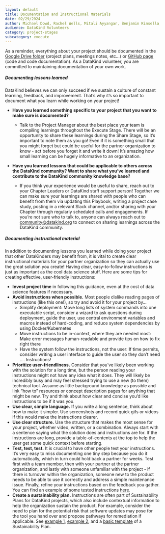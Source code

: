 ```yaml
---
layout: default
title: Documentation and Instructional Materials
date: 02/29/2024
author: Michael Dowd, Rachel Wells, Mitali Ayyangar, Benjamin Kinsella, Rachael Blake, Matthew Harris, Mallory Sheff
audience: DataKind Volunteers
category: project-stages
subcategory: execute
---
```


As a reminder, everything about your project should be documented in the [Google Drive folder](https://playbook.datakind.org/playbook/articles/20) (project plans, meetings notes, etc…) or [GitHub page](/project-stages/execute/gitHub_workflow) (code and code documentation). As a DataKind volunteer, you are committed to maintaining documentation of your own work.


##### **Documenting *lessons learned***


DataKind believes we can only succeed if we sustain a culture of constant learning, feedback, and improvement. That’s why it’s so important to document what you learn while working on your project! 


* **Have you learned something specific to your project that you want to make sure is documented?**  

   * Talk to the Project Manager about the best place your team is compiling learnings throughout the Execute Stage. There will be an opportunity to share these learnings during the Share Stage, so it’s important to note them as you go! Even if it is something small that you might forget but could be useful for the partner organization to know \- act before you forget it and write it down! It’s amazing how small learning can be hugely informative to an organization.
* **Have you learned lessons that could be applicable to others across the DataKind community? Want to share what you’ve learned and contribute to the DataKind community knowledge base?**  

   * If you think your experience would be useful to share, reach out to your Chapter Leaders or DataKind staff support person! Together we can make sure your learnings are shared with people who can benefit from them via updating this Playbook, writing a project case study, posting in a relevant Slack channel, and/or sharing with your Chapter through regularly scheduled calls and engagements. If you’re not sure who to talk to, anyone can always reach out to [community@datakind.org](mailto:community@datakind.org) to connect on sharing learnings across the DataKind community.


##### **Documenting *instructional material***


In addition to documenting lessons you learned while doing your project that other DataKinders may benefit from, it is vital to create clear instructional materials for your partner organization so they can actually use the great solution you create! Having clear, easy\-to\-follow instructions is just as important as the cool data science stuff. Here are some tips for creating effective, user\-friendly instructions:


* **Invest project time** in following this guidance, even at the cost of data science features if necessary.
* **Avoid instructions when possible.** Most people dislike reading pages of instructions (like this one!), so try and avoid it for your project by…
	+ Simplify deployment: Move long lists of system commands into one executable script, consider a wizard to ask questions during deployment, guide the user, use central environment variables and macros instead of hard\-coding, and reduce system dependencies by using Docker/Kubernetes
	+ Move instructions to be in\-context, where they are needed most: Make error messages human\-readable and provide tips on how to fix right there
	+ Have the system follow the instructions, not the user: If time permits, consider writing a user interface to guide the user so they don’t need .... Instructions!
* **Prioritize user\-friendliness.** Consider that you’ve likely been working with the solution for a long time, but the person reading your instructions might not have any idea what it does. They will likely be incredibly busy and may feel stressed trying to use a new (to them) technical tool. Assume as little background knowledge as possible and link “how to” resources or concept description pages for anything that might be new. Try and think about how clear and concise you’d like instructions to be if it was you.
* **Use clear, simple language.** If you write a long sentence, think about how to make it simpler. Use screenshots and record quick gifs or videos if this would make the instructions clearer.
* **Use clear structure.** Use the structure that makes the most sense for your project, whether video, written, or a combination. Always start with a sentence saying what the solution does and instructions are for. If the instructions are long, provide a table\-of\-contents at the top to help the user get some quick context before starting.
* **Test, test, test.** It is crucial to have other people test your instructions. It’s very easy to miss documenting one tiny step because you do it automatically, which in turn could hold back a partner for weeks. Test first with a team member, then with your partner at the partner organization, and lastly with someone unfamiliar with the project \- if there is turnover within the organization, someone new to the product needs to be able to use it correctly and address a simple maintenance issue. Finally, refine your instructions based on the feedback you gather. You can find an example of some tested instructions [here](https://docs.google.com/document/d/1AZm274ABcQhjYJVfW2CqodcImj8mltEAJO6FyHl2rqg/edit?usp=sharing).
* **Create a sustainability plan.** Instructions are often part of Sustainability Plans for DataKind projects, which also include contextual information to help the organization sustain the product. For example, consider the need to plan for the potential risk that software updates may pose for the tool you hand over and propose pathways for remediation if applicable. See [example 1](https://docs.google.com/document/d/1HqdCwrPklTt_gOmom_pxq_T3riqIuE74n7mojl22DTY/edit#heading=h.ixkl28kr8ox9), [example 2](https://docs.google.com/document/d/1-_Hu8h9AEyFQ8JgSVOMXieCnmCObdQK-POUtmkVezmM/edit#), and a [basic template](https://docs.google.com/document/d/1VPuZ8CYr13T0WcjIauhRWLdx0Xj-OvGXbOqq_GivWXo/edit) of a Sustainability Plan.